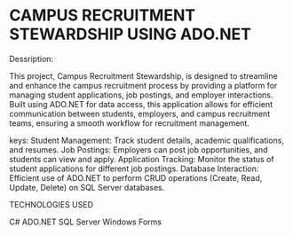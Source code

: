 # CAMPUS RECRUITMENT STEWARDSHIP USING ADO.NET

Dessription:

This project, Campus Recruitment Stewardship, is designed to streamline and enhance the campus recruitment process by providing a platform for managing student applications, job postings, and employer interactions. Built using ADO.NET for data access, this application allows for efficient communication between students, employers, and campus recruitment teams, ensuring a smooth workflow for recruitment management.

keys:
Student Management: Track student details, academic qualifications, and resumes.
Job Postings: Employers can post job opportunities, and students can view and apply.
Application Tracking: Monitor the status of student applications for different job postings.
Database Interaction: Efficient use of ADO.NET to perform CRUD operations (Create, Read, Update, Delete) on SQL Server databases.


TECHNOLOGIES USED

C#
ADO.NET
SQL Server
Windows Forms 
